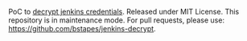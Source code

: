 PoC to [decrypt jenkins credentials](http://xn--thibaud-dya.fr/jenkins_credentials.html). Released under MIT License.
This repository is in maintenance mode. For pull requests, please use: https://github.com/bstapes/jenkins-decrypt.
